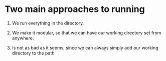 # Two main approaches to running

1. We run everything in the directory. 

2. We make it modular, so that we can have our working directory set from anywhere. 

1. Is not as bad as it seems, since we can always simply add our working directory to the path 